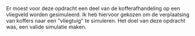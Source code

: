 Er moest voor deze opdracht een deel van de kofferafhandeling op een vliegveld worden gesimuleerd. Ik heb hiervoor gekozen om de verplaatsing van koffers naar een "vliegtuig" te simuleren. Het doel van deze opdracht was, een valide simulatie maken.
